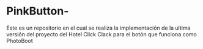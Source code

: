 # PinkButton-
Este es un repositorio en el cual se realiza la implementación de la ultima versión del proyecto del Hotel Click Clack para el botón que funciona como PhotoBoot

